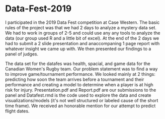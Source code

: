 # Data-Fest-2019

I participated in the 2019 Data Fest competition at Case Western. The basic rules of the project was that we had 2 days to analyze a mystery data set. We had to work in groups of 2-5 and could use any any tools to analyze the data (our group used R and a little bit of excel). At the end of the 2 days we had to submit a 2 slide presentation and anaccompaning 1 page report with whatever insight we came up with. We then presented our findings to a panel of judges.

The data set for the datafes was health, spacial, and game data for the Canadian Women's Rugby team. Our problem statement was to find a way to improve game/tournament performance. We looked mainly at 2 things: predicting how soon the team arrives before a tournament and their performance and creating a model to determine when a player is at high risk for injury. Presentation.pdf and Report.pdf are our submissions to the panel and Datafest.rmd is the code used to explore the data and create visualizations/models (it's not well structured or labeled cause of the short time frame). We received an honorable mention for our attempt to predict flight dates.
